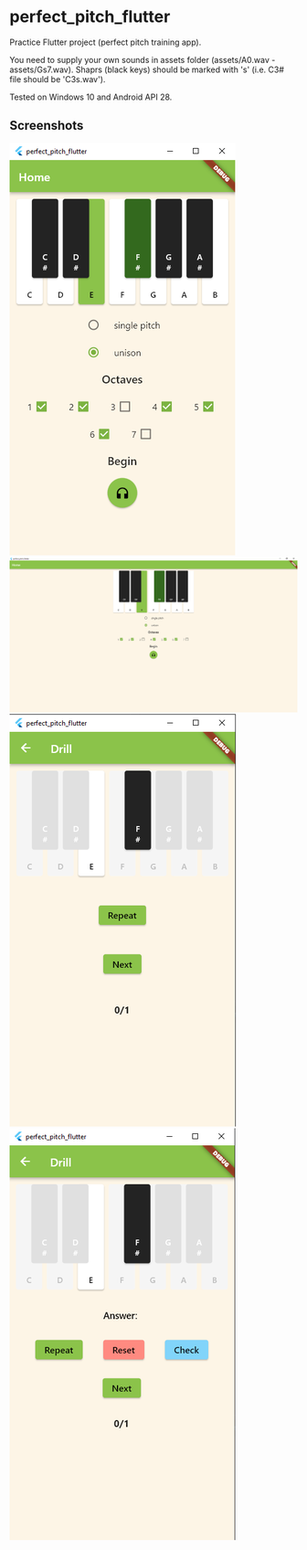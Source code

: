 # perfect_pitch_flutter

Practice Flutter project (perfect pitch training app).

You need to supply your own sounds in assets folder (assets/A0.wav - assets/Gs7.wav). Shaprs (black keys) should be marked with 's' (i.e. C3# file should be 'C3s.wav').

Tested on Windows 10 and Android API 28.

## Screenshots
![Home page portrait](screenshots/home_portrait.png?raw=true "Home page portrait")
![Home page fullscreen](screenshots/home_fullscreen.png?raw=true "Home page fullscreen")
![Drill page (single pitch exercise)](screenshots/drill_single.png?raw=true "Drill single pitch")
![Drill page (unison exercise)](screenshots/drill_unison.png?raw=true "Drill unison")
